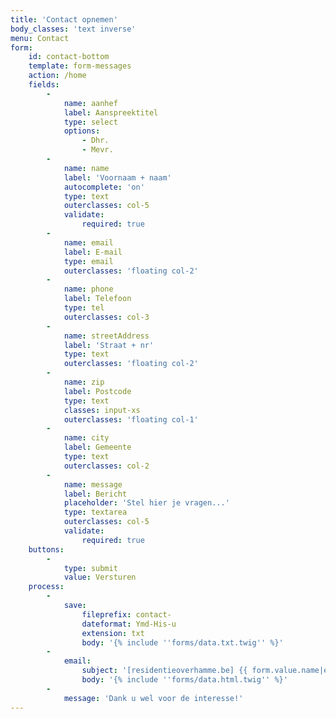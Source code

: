 ```yaml
---
title: 'Contact opnemen'
body_classes: 'text inverse'
menu: Contact
form:
    id: contact-bottom
    template: form-messages
    action: /home
    fields:
        -
            name: aanhef
            label: Aanspreektitel
            type: select
            options:
                - Dhr.
                - Mevr.
        -
            name: name
            label: 'Voornaam + naam'
            autocomplete: 'on'
            type: text
            outerclasses: col-5
            validate:
                required: true
        -
            name: email
            label: E-mail
            type: email
            outerclasses: 'floating col-2'
        -
            name: phone
            label: Telefoon
            type: tel
            outerclasses: col-3
        -
            name: streetAddress
            label: 'Straat + nr'
            type: text
            outerclasses: 'floating col-2'
        -
            name: zip
            label: Postcode
            type: text
            classes: input-xs
            outerclasses: 'floating col-1'
        -
            name: city
            label: Gemeente
            type: text
            outerclasses: col-2
        -
            name: message
            label: Bericht
            placeholder: 'Stel hier je vragen...'
            type: textarea
            outerclasses: col-5
            validate:
                required: true
    buttons:
        -
            type: submit
            value: Versturen
    process:
        -
            save:
                fileprefix: contact-
                dateformat: Ymd-His-u
                extension: txt
                body: '{% include ''forms/data.txt.twig'' %}'
        -
            email:
                subject: '[residentieoverhamme.be] {{ form.value.name|e }}'
                body: '{% include ''forms/data.html.twig'' %}'
        -
            message: 'Dank u wel voor de interesse!'
---
```


